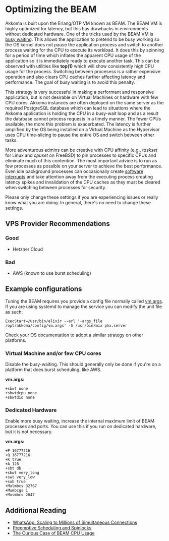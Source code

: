 # Optimizing the BEAM

Akkoma is built upon the Erlang/OTP VM known as BEAM. The BEAM VM is highly optimized for latency, but this has drawbacks in environments without dedicated hardware. One of the tricks used by the BEAM VM is [busy waiting](https://en.wikipedia.org/wiki/Busy_waiting). This allows the application to pretend to be busy working so the OS kernel does not pause the application process and switch to another process waiting for the CPU to execute its workload. It does this by spinning for a period of time which inflates the apparent CPU usage of the application so it is immediately ready to execute another task. This can be observed with utilities like **top(1)** which will show consistently high CPU usage for the process. Switching between procesess is a rather expensive operation and also clears CPU caches further affecting latency and performance. The goal of busy waiting is to avoid this penalty.

This strategy is very successful in making a performant and responsive application, but is not desirable on Virtual Machines or hardware with few CPU cores. Akkoma instances are often deployed on the same server as the required PostgreSQL database which can lead to situations where the Akkoma application is holding the CPU in a busy-wait loop and as a result the database cannot process requests in a timely manner. The fewer CPUs available, the more this problem is exacerbated. The latency is further amplified by the OS being installed on a Virtual Machine as the Hypervisor uses CPU time-slicing to pause the entire OS and switch between other tasks.

More adventurous admins can be creative with CPU affinity (e.g., *taskset* for Linux and *cpuset* on FreeBSD) to pin processes to specific CPUs and eliminate much of this contention. The most important advice is to run as few processes as possible on your server to achieve the best performance. Even idle background processes can occasionally create [software interrupts](https://en.wikipedia.org/wiki/Interrupt) and take attention away from the executing process creating latency spikes and invalidation of the CPU caches as they must be cleared when switching between processes for security.

Please only change these settings if you are experiencing issues or really know what you are doing. In general, there's no need to change these settings.

## VPS Provider Recommendations

### Good

* Hetzner Cloud

### Bad

* AWS (known to use burst scheduling)


## Example configurations

Tuning the BEAM requires you provide a config file normally called [vm.args](http://erlang.org/doc/man/erl.html#emulator-flags). If you are using systemd to manage the service you can modify the unit file as such:

`ExecStart=/usr/bin/elixir --erl '-args_file /opt/akkoma/config/vm.args' -S /usr/bin/mix phx.server`

Check your OS documentation to adopt a similar strategy on other platforms.

### Virtual Machine and/or few CPU cores

Disable the busy-waiting. This should generally only be done if you're on a platform that does burst scheduling, like AWS.

**vm.args:**

```
+sbwt none
+sbwtdcpu none
+sbwtdio none
```

### Dedicated Hardware

Enable more busy waiting, increase the internal maximum limit of BEAM processes and ports. You can use this if you run on dedicated hardware, but it is not necessary.

**vm.args:**

```
+P 16777216
+Q 16777216
+K true
+A 128
+sbt db
+sbwt very_long
+swt very_low
+sub true
+Mulmbcs 32767
+Mumbcgs 1
+Musmbcs 2047
```

## Additional Reading

* [WhatsApp: Scaling to Millions of Simultaneous Connections](https://www.erlang-factory.com/upload/presentations/558/efsf2012-whatsapp-scaling.pdf)
* [Preemptive Scheduling and Spinlocks](https://www.uio.no/studier/emner/matnat/ifi/nedlagte-emner/INF3150/h03/annet/slides/preemptive.pdf)
* [The Curious Case of BEAM CPU Usage](https://stressgrid.com/blog/beam_cpu_usage/)
